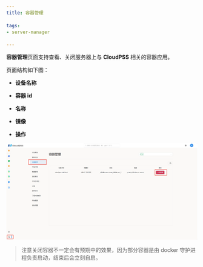 ```yaml
---
title: 容器管理

tags: 
- server-manager

---
```


**容器管理**页面支持查看、关闭服务器上与 **CloudPSS** 相关的容器应用。

页面结构如下图：

+ **设备名称**

+ **容器 id**

+ **名称**

+ **镜像**

+ **操作**

![容器管理](./容器管理.png "容器管理")

> 注意关闭容器不一定会有预期中的效果，因为部分容器是由 docker 守护进程负责启动，结束后会立刻自启。